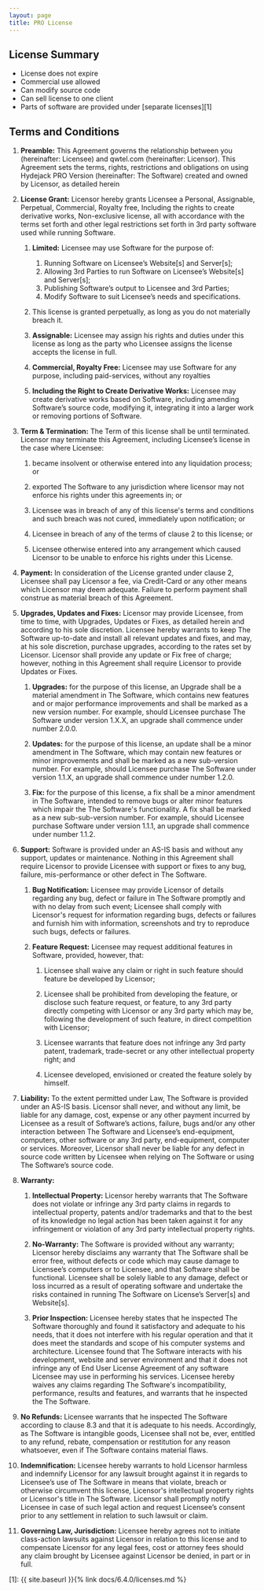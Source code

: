 ```yaml
---
layout: page
title: PRO License
---
```


## License Summary
* License does not expire
* Commercial use allowed
* Can modify source code
* Can sell license to one client
* Parts of software are provided under [separate licenses][1]

## Terms and Conditions
1.  **Preamble:** This Agreement governs the relationship between you (hereinafter: Licensee) and
    qwtel.com (hereinafter: Licensor). This Agreement sets the terms, rights, restrictions and obligations on
    using Hydejack PRO Version (hereinafter: The Software) created and owned by Licensor, as detailed herein

2.  **License Grant:** Licensor hereby grants Licensee a Personal, Assignable, Perpetual, Commercial, Royalty free,
    Including the rights to create derivative works, Non-exclusive license, all with accordance with
    the terms set forth and other legal restrictions set forth in 3rd party software used while running Software.

    1.  **Limited:** Licensee may use Software for the purpose of:

        1. Running Software on Licensee’s Website[s] and Server[s];
        2. Allowing 3rd Parties to run Software on Licensee’s Website[s] and Server[s];
        3. Publishing Software’s output to Licensee and 3rd Parties;
        4. Modify Software to suit Licensee’s needs and specifications.

    2.  This license is granted perpetually, as long as you do not materially breach it.

    3.  **Assignable:** Licensee may assign his rights and duties under this license as long as the party who Licensee
        assigns the license accepts the license in full.

    4.  **Commercial, Royalty Free:** Licensee may use Software for any purpose, including paid-services, without any
        royalties

    5.  **Including the Right to Create Derivative Works:** Licensee may create derivative works based on Software,
    including amending Software’s source code, modifying it, integrating it into a larger work or removing portions of
    Software.

3.  **Term & Termination:** The Term of this license shall be until terminated. Licensor may terminate this Agreement,
    including Licensee’s license in the case where Licensee:

    1.  became insolvent or otherwise entered into any liquidation process; or

    2.  exported The Software to any jurisdiction where licensor may not enforce his rights under this agreements in; or

    3.  Licensee was in breach of any of this license's terms and conditions and such breach was not cured, immediately
        upon notification; or

    4.  Licensee in breach of any of the terms of clause 2 to this license; or

    5.  Licensee otherwise entered into any arrangement which caused Licensor to be unable to enforce his rights under
        this License.

4.  **Payment:** In consideration of the License granted under clause 2, Licensee shall pay Licensor a fee, via
    Credit-Card or any other means which Licensor may deem adequate. Failure to perform payment shall construe as
    material breach of this Agreement.

5.  **Upgrades, Updates and Fixes:** Licensor may provide Licensee, from time to time, with Upgrades, Updates or Fixes,
    as detailed herein and according to his sole discretion. Licensee hereby warrants to keep The Software up-to-date
    and install all relevant updates and fixes, and may, at his sole discretion, purchase upgrades, according to the
    rates set by Licensor. Licensor shall provide any update or Fix free of charge; however, nothing in this Agreement
    shall require Licensor to provide Updates or Fixes.

    1.  **Upgrades:** for the purpose of this license, an Upgrade shall be a material amendment in The Software, which
        contains new features and or major performance improvements and shall be marked as a new version number. For
        example, should Licensee purchase The Software under version 1.X.X, an upgrade shall commence under number
        2.0.0.

    2.  **Updates:** for the purpose of this license, an update shall be a minor amendment in The Software, which may
        contain new features or minor improvements and shall be marked as a new sub-version number. For example, should
        Licensee purchase The Software under version 1.1.X, an upgrade shall commence under number 1.2.0.

    3.  **Fix:** for the purpose of this license, a fix shall be a minor amendment in The Software, intended to remove
        bugs or alter minor features which impair the The Software's functionality. A fix shall be marked as a new
        sub-sub-version number. For example, should Licensee purchase Software under version 1.1.1, an upgrade shall
        commence under number 1.1.2.

6.  **Support:** Software is provided under an AS-IS basis and without any support, updates or maintenance. Nothing in
    this Agreement shall require Licensor to provide Licensee with support or fixes to any bug, failure,
    mis-performance or other defect in The Software.

    1.  **Bug Notification:** Licensee may provide Licensor of details regarding any bug, defect or failure in The
        Software promptly and with no delay from such event; Licensee shall comply with Licensor's request for
        information regarding bugs, defects or failures and furnish him with information, screenshots and try to
        reproduce such bugs, defects or failures.

    2.  **Feature Request:** Licensee may request additional features in Software, provided, however, that:

        1.  Licensee shall waive any claim or right in such feature should feature be developed by Licensor;

        2.  Licensee shall be prohibited from developing the feature, or disclose such feature request, or feature, to
            any 3rd party directly competing with Licensor or any 3rd party which may be, following the development of
            such feature, in direct competition with Licensor;

        3.  Licensee warrants that feature does not infringe any 3rd party patent, trademark, trade-secret or any other
            intellectual property right; and

        4.  Licensee developed, envisioned or created the feature solely by himself.

7.  **Liability:** To the extent permitted under Law, The Software is provided under an AS-IS basis. Licensor shall
    never, and without any limit, be liable for any damage, cost, expense or any other payment incurred by Licensee as
    a result of Software’s actions, failure, bugs and/or any other interaction between The Software and Licensee’s
    end-equipment, computers, other software or any 3rd party, end-equipment, computer or services. Moreover, Licensor
    shall never be liable for any defect in source code written by Licensee when relying on The Software or using The
    Software’s source code.

8.  **Warranty:**

    1.  **Intellectual Property:** Licensor hereby warrants that The Software does not violate or infringe any 3rd
        party claims in regards to intellectual property, patents and/or trademarks and that to the best of its
        knowledge no legal action has been taken against it for any infringement or violation of any 3rd party
        intellectual property rights.

    2.  **No-Warranty:** The Software is provided without any warranty; Licensor hereby disclaims any warranty that The
        Software shall be error free, without defects or code which may cause damage to Licensee’s computers or to
        Licensee, and that Software shall be functional. Licensee shall be solely liable to any damage, defect or loss
        incurred as a result of operating software and undertake the risks contained in running The Software on
        License’s Server[s] and Website[s].

    3.  **Prior Inspection:** Licensee hereby states that he inspected The Software thoroughly and found it
        satisfactory and adequate to his needs, that it does not interfere with his regular operation and that it does
        meet the standards and scope of his computer systems and architecture. Licensee found that The Software
        interacts with his development, website and server environment and that it does not infringe any of End User
        License Agreement of any software Licensee may use in performing his services. Licensee hereby waives any
        claims regarding The Software's incompatibility, performance, results and features, and warrants that he
        inspected the The Software.

9.  **No Refunds:** Licensee warrants that he inspected The Software according to clause 8.3 and that it is adequate to
    his needs. Accordingly, as The Software is intangible goods, Licensee shall not be, ever, entitled to any refund,
    rebate, compensation or restitution for any reason whatsoever, even if The Software contains material flaws.

10. **Indemnification:** Licensee hereby warrants to hold Licensor harmless and indemnify Licensor for any lawsuit
    brought against it in regards to Licensee’s use of The Software in means that violate, breach or otherwise
    circumvent this license, Licensor's intellectual property rights or Licensor's title in The Software. Licensor
    shall promptly notify Licensee in case of such legal action and request Licensee’s consent prior to any settlement
    in relation to such lawsuit or claim.

11. **Governing Law, Jurisdiction:** Licensee hereby agrees not to initiate class-action lawsuits against Licensor in
    relation to this license and to compensate Licensor for any legal fees, cost or attorney fees should any claim
    brought by Licensee against Licensor be denied, in part or in full.

[1]: {{ site.baseurl }}{% link docs/6.4.0/licenses.md %}
